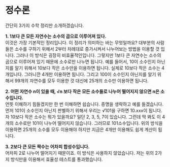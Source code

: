 # 정수론

간단히 3가지 수학 정리만 소개하겠습니다.

**1. 1보다 큰 모든 자연수는 소수의 곱으로 이루어져 있다.**<br>
이것은 가장 기본적인 정리입니다. 이 정리가 의미하는 바는 무엇일까요? 대부분의 사람들은 소수를 구하기 위해서 2부터 차례대로 증가시켜서 나누어보는 방법을 이용할 것 입니다. 그러나 이 방식은 굉장히 비효율적인입니다. 그렇지만 1보다 큰 자연수는 소수의 곱으로 이루어져 있기 때문에 소수로만 나누면 됩니다. 예를 들어서, 10이 소수인지 아닌지를 알기 위해서 10보다 작은 소수만을 이용하면 됩니다. 실제로 10보다 작은 소수는 4개입니다. 그러니깐 4개만 이용하면 됩니다. 그리고 100이 소수인지 아닌지를 알기 위해서 99개의 자연수를 모두 이용한 것 대신에 25개의 소수만 이용하면 됩니다.

**2. 어떤 자연수 n이 있을 때, √n 보다 작은 모든 소수들로 나누어 떨어지지 않으면 n은 소수입니다.**  <br>
언뜻 이해하기 힘들겠지만 한 번 이해하면 쉽습니다. 증명을 생략하고 예를 들겠습니다. 먼저 101이 소수인지 아닌지 판별하기 위해서 우리는 √101을 구하면 10.xxx이 됩니다. 자 10보다 작은 소수는 뭐가 있을까요? 일단 2, 3, 5, 7이 있습니다. 그런데 딱 봐도 이 4개의 소수로만 101이 나누어 떨어지지 않습니다. 그러므로 101소수입니다. 위의 방식을 이용하면 25개의 소수를 모두 이용해야 하지만 지금은 4개만 이용해도 쉽게 계산이 됩니다.

**3. 2보다 큰 모든 짝수는 어차피 합성수입니다.**  <br>
어차피 2로 나누어 떨어지기 때문이죠. 이 방식은 사용하지 않았습니다. 저는 위의 2가지 방식만을 이용해서 효율성 테스트를 통과했습니다.

